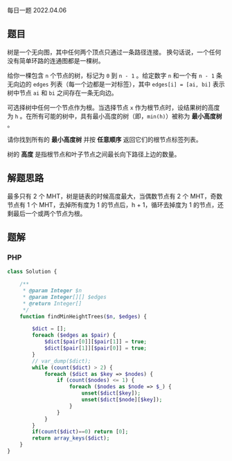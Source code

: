 每日一题 2022.04.06

## 题目

树是一个无向图，其中任何两个顶点只通过一条路径连接。 换句话说，一个任何没有简单环路的连通图都是一棵树。

给你一棵包含 `n` 个节点的树，标记为 `0` 到 `n - 1` 。给定数字 `n` 和一个有 `n - 1` 条无向边的 `edges` 列表（每一个边都是一对标签），其中 `edges[i] = [ai, bi]` 表示树中节点 `ai` 和 `bi` 之间存在一条无向边。

可选择树中任何一个节点作为根。当选择节点 `x` 作为根节点时，设结果树的高度为 `h` 。在所有可能的树中，具有最小高度的树（即，`min(h)`）被称为 **最小高度树** 。

请你找到所有的 **最小高度树** 并按 **任意顺序** 返回它们的根节点标签列表。

树的 **高度** 是指根节点和叶子节点之间最长向下路径上边的数量。

## 解题思路

最多只有 2 个 MHT，树是链表的时候高度最大，当偶数节点有 2 个 MHT，奇数节点有 1 个 MHT，去掉所有度为 1 的节点后，h + 1，循环去掉度为 1 的节点，还剩最后一个或两个节点为根。

## 题解

### PHP

```PHP
class Solution {

    /**
     * @param Integer $n
     * @param Integer[][] $edges
     * @return Integer[]
     */
    function findMinHeightTrees($n, $edges) {

        $dict = [];
        foreach ($edges as $pair) {
            $dict[$pair[0]][$pair[1]] = true;
            $dict[$pair[1]][$pair[0]] = true;
        }
        // var_dump($dict);
        while (count($dict) > 2) {
            foreach ($dict as $key => $nodes) {
                if (count($nodes) <= 1) {
                    foreach ($nodes as $node => $_) {
                        unset($dict[$key]);
                        unset($dict[$node][$key]);
                    }
                }
            }
        }
        if(count($dict)==0) return [0];
        return array_keys($dict);
    }
}
```
